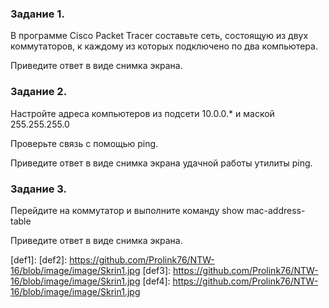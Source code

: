 ### Задание 1.
В программе Cisco Packet Tracer составьте сеть, состоящую из двух коммутаторов, к каждому из которых подключено по два компьютера.

Приведите ответ в виде снимка экрана.


### Задание 2.
Настройте адреса компьютеров из подсети 10.0.0.* и маской 255.255.255.0

Проверьте связь с помощью ping.

Приведите ответ в виде снимка экрана удачной работы утилиты ping.

### Задание 3.
Перейдите на коммутатор и выполните команду show mac-address-table

Приведите ответ в виде снимка экрана.

[def1]: 
[def2]: https://github.com/Prolink76/NTW-16/blob/image/image/Skrin1.jpg
[def3]: https://github.com/Prolink76/NTW-16/blob/image/image/Skrin1.jpg
[def4]: https://github.com/Prolink76/NTW-16/blob/image/image/Skrin1.jpg
